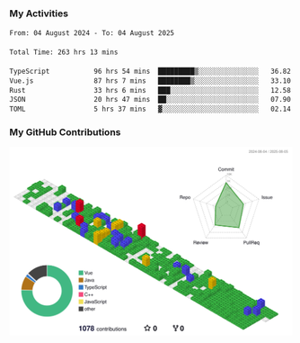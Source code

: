 ### My Activities

<!--START_SECTION:waka-->

```txt
From: 04 August 2024 - To: 04 August 2025

Total Time: 263 hrs 13 mins

TypeScript           96 hrs 54 mins  █████████▒░░░░░░░░░░░░░░░   36.82 %
Vue.js               87 hrs 7 mins   ████████▒░░░░░░░░░░░░░░░░   33.10 %
Rust                 33 hrs 6 mins   ███░░░░░░░░░░░░░░░░░░░░░░   12.58 %
JSON                 20 hrs 47 mins  ██░░░░░░░░░░░░░░░░░░░░░░░   07.90 %
TOML                 5 hrs 37 mins   ▓░░░░░░░░░░░░░░░░░░░░░░░░   02.14 %
```

<!--END_SECTION:waka-->

### My GitHub Contributions

![](./profile-3d-contrib/profile-gitblock.svg)
